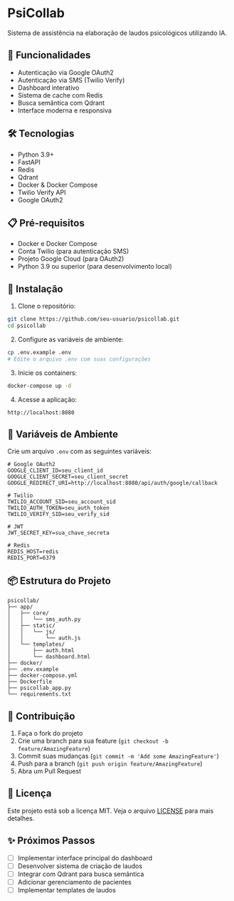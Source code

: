 # PsiCollab

Sistema de assistência na elaboração de laudos psicológicos utilizando IA.

## 🚀 Funcionalidades

- Autenticação via Google OAuth2
- Autenticação via SMS (Twilio Verify)
- Dashboard interativo
- Sistema de cache com Redis
- Busca semântica com Qdrant
- Interface moderna e responsiva

## 🛠️ Tecnologias

- Python 3.9+
- FastAPI
- Redis
- Qdrant
- Docker & Docker Compose
- Twilio Verify API
- Google OAuth2

## 📋 Pré-requisitos

- Docker e Docker Compose
- Conta Twilio (para autenticação SMS)
- Projeto Google Cloud (para OAuth2)
- Python 3.9 ou superior (para desenvolvimento local)

## 🔧 Instalação

1. Clone o repositório:
```bash
git clone https://github.com/seu-usuario/psicollab.git
cd psicollab
```

2. Configure as variáveis de ambiente:
```bash
cp .env.example .env
# Edite o arquivo .env com suas configurações
```

3. Inicie os containers:
```bash
docker-compose up -d
```

4. Acesse a aplicação:
```
http://localhost:8080
```

## 🔐 Variáveis de Ambiente

Crie um arquivo `.env` com as seguintes variáveis:

```env
# Google OAuth2
GOOGLE_CLIENT_ID=seu_client_id
GOOGLE_CLIENT_SECRET=seu_client_secret
GOOGLE_REDIRECT_URI=http://localhost:8080/api/auth/google/callback

# Twilio
TWILIO_ACCOUNT_SID=seu_account_sid
TWILIO_AUTH_TOKEN=seu_auth_token
TWILIO_VERIFY_SID=seu_verify_sid

# JWT
JWT_SECRET_KEY=sua_chave_secreta

# Redis
REDIS_HOST=redis
REDIS_PORT=6379
```

## 📦 Estrutura do Projeto

```
psicollab/
├── app/
│   ├── core/
│   │   └── sms_auth.py
│   ├── static/
│   │   └── js/
│   │       └── auth.js
│   └── templates/
│       ├── auth.html
│       └── dashboard.html
├── docker/
├── .env.example
├── docker-compose.yml
├── Dockerfile
├── psicollab_app.py
└── requirements.txt
```

## 👥 Contribuição

1. Faça o fork do projeto
2. Crie uma branch para sua feature (`git checkout -b feature/AmazingFeature`)
3. Commit suas mudanças (`git commit -m 'Add some AmazingFeature'`)
4. Push para a branch (`git push origin feature/AmazingFeature`)
5. Abra um Pull Request

## 📄 Licença

Este projeto está sob a licença MIT. Veja o arquivo [LICENSE](LICENSE) para mais detalhes.

## ✨ Próximos Passos

- [ ] Implementar interface principal do dashboard
- [ ] Desenvolver sistema de criação de laudos
- [ ] Integrar com Qdrant para busca semântica
- [ ] Adicionar gerenciamento de pacientes
- [ ] Implementar templates de laudos